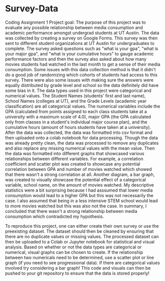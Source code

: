 # Survey-Data
Coding Assignment 1 
Project goal: 
The purpose of this project was to evaluate any possible relationship between media consumption and academic performance amongst undergrad students at UT Austin. The data was collected by creating a survey on Google Forms. This survey was then sent to different student organizations at UT Austin for undergraduates to complete. The survey asked questions such as "what is your gpa", "what is your major gpa", and "what is your cumulative hours" to gauge academic performance factors and then the survey also asked about how many movies students had watched in the last month to get a sense of their media consumption. Some issues with this data collection method is that it didn't do a good job of randomizing which cohorts of students had access to this survey. There were also some issues with making sure the answers were equally distributed by grade level and school so the data definitely did have some bias in it. The data types used in this project were categorical and numerical values. The Student Names (students' first and last name), School Names (colleges at UT), and the Grade Levels (academic year classification) are all categorical values. The numerical variables include the GPA (calculated from points assigned to each class students take at a university with a maximum scale of 4.0), major GPA (the GPA calculated only from classes in a student's individual major course plan), and the cumulative hours (amount of hours students have taken at a university). After the data was collected, the data was formatted into csv format and then uploaded onto a colab notebook for data processing. Though the data was already pretty clean, the data was processed to remove any duplicates and also replace any missing numerical values with the mean value. Then the data was formatted into different graphs that showcased various relationships between different variables. For example, a correlation coefficient and scatter plot was created to showcase any potential correlation between GPA and number of movies watched which showed that there wasn't a strong correlation at all. Another diagram, a bar graph, was created to visually showcase the potential effect of a categorical variable, school name, on the amount of movies watched. My descriptive statistics were a bit surprising because I had asssumed that lower media consumption would lead to a higher GPA but this was not necessarily the case. I also assumed that being in a less intensive STEM school would lead to more movies watched but this was also not the case. In summary, I concluded that there wasn't a strong relationship between media consumption which contradicted my hypothesis. 

To reproduce this project, one can either create their own survey or use the preexisting dataset. The dataset should then be cleaned by ensuring that there are no duplicate values or missing values. The processed dataset can then be uploaded to a Colab or Jupyter notebook for statistical and visual analysis. Based on whether or not the data types are categorical or numerical, visual graphs can be chosen to create. If the relationship between two numericals need to be determined, use a scatter plot or line graph (if you need to see progressional data). If there are categorical values involved try considering a bar graph! This code and visuals can then be pushed to your git repository to ensure that the data is stored properly! 
